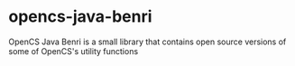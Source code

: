 # opencs-java-benri
OpenCS Java Benri is a small library that contains open source versions of some of OpenCS's utility functions
